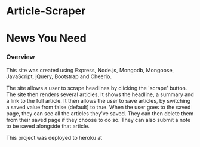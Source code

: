 # Article-Scraper
# News You Need

### Overview

This site was created using Express, Node.js, Mongodb, Mongoose, JavaScript, jQuery, Bootstrap and Cheerio.

The site allows a user to scrape headlines by clicking the 'scrape' button. The site then renders several articles. It shows the headline, a summary and a link to the full article. It then allows the user to save articles, by switching a saved value from false (default) to true. When the user goes to the saved page, they can see all the articles they've saved. They can then delete them from their saved page if they choose to do so. They can also submit a note to be saved alongside that article.

This project was deployed to heroku at